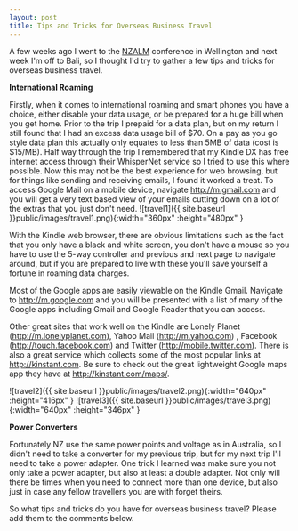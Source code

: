 ```yaml
---
layout: post
title: Tips and Tricks for Overseas Business Travel
---
```

A few weeks ago I went to the <a href="http://www.nzalm.co.nz/" target="_blank">NZALM</a> conference in Wellington and next week I'm off to Bali, so I thought I'd try to gather a few tips and tricks for overseas business travel.

**International Roaming** 

Firstly, when it comes to international roaming and smart phones you have a choice, either disable your data usage, or be prepared for a huge bill when you get home. Prior to the trip I prepaid for a data plan, but on my return I still found that I had an excess data usage bill of $70. On a pay as you go style data plan this actually only equates to less than 5MB of data (cost is $15/MB). Half way through the trip I remembered that my Kindle DX has free internet access through their WhisperNet service so I tried to use this where possible. Now this may not be the best experience for web browsing, but for things like sending and receiving emails, I found it worked a treat. To access Google Mail on a mobile device, navigate <a href="http://m.gmail.com">http://m.gmail.com</a> and you will get a very text based view of your emails cutting down on a lot of the extras that you just don't need.
![travel1]({{ site.baseurl }}public/images/travel1.png){:width="360px" :height="480px" }

With the Kindle web browser, there are obvious limitations such as the fact that you only have a black and white screen, you don't have a mouse so you have to use the 5-way controller and previous and next page to navigate around, but if you are prepared to live with these you'll save yourself a fortune in roaming data charges.

Most of the Google apps are easily viewable on the Kindle Gmail. Navigate to <a href="http://m.google.com">http://m.google.com</a> and you will be presented with a list of many of the Google apps including Gmail and Google Reader that you can access. 

Other great sites that work well on the Kindle are Lonely Planet (<a href="http://m.lonelyplanet.com">http://m.lonelyplanet.com</a>), Yahoo Mail (<a href="http://m.yahoo.com">http://m.yahoo.com</a>) , Facebook (<a href="http://touch.facebook.com">http://touch.facebook.com</a>) and Twitter (<a href="http://mobile.twitter.com">http://mobile.twitter.com</a>). There is also a great service which collects some of the most popular links at <a href="http://kinstant.com">http://kinstant.com</a>. Be sure to check out the great lightweight Google maps app they have at <a href="http://kinstant.com/maps/">http://kinstant.com/maps/</a>.

![travel2]({{ site.baseurl }}public/images/travel2.png){:width="640px" :height="416px" }
![travel3]({{ site.baseurl }}public/images/travel3.png){:width="640px" :height="346px" }

**Power Converters**

Fortunately NZ use the same power points and voltage as in Australia, so I didn't need to take a converter for my previous trip, but for my next trip I'll need to take a power adapter. One trick I learned was make sure you not only take a power adapter, but also at least a double adapter. Not only will there be times when you need to connect more than one device, but also just in case any fellow travellers you are with forget theirs.

So what tips and tricks do you have for overseas business travel? Please add them to the comments below.
